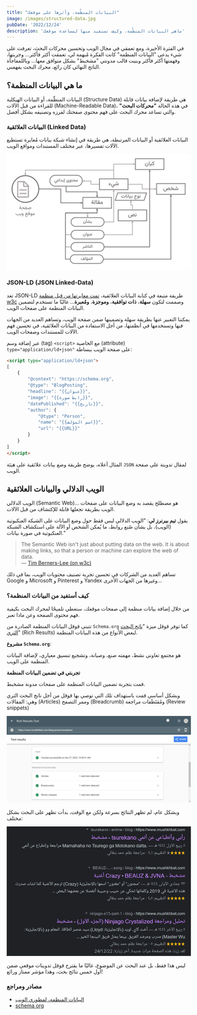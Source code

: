 ```yaml
---
title: "البيانات المنظّمة، وأثرها على موقعك"
image: /images/structured-data.jpg
pubDate: '2022/12/24'
description: 'ماهي البيانات المنظّمة، وكيف تستفيد منها لمساعدة موقعك'
---
```


في الفترة الأخيرة، ومع تعمقي في مجال الويب وتحسين محركات البحث، تعرفت على شيء يدعى
"البيانات المنظمة"
كانت الفكرة مُبهمة لي، تعمقت أكثر فأكثر... وجربتها، وفهمتها أكثر فأكثر
وبنيت قالب مدونتي "مشخبط" بشكل متوافق معها... وياللمفاجأة الناتج النهائي 
كان رائع، محرك البحث يفهمني.

## ما هي البيانات المنظمة؟
البيانات المنظّمة، أو البيانات الهيكلية (Structure Data) 
هي طريقة لإضافة بيانات قابلة
للقراءة من قبل الآلات (Machine-Readable Data)، في هذه الحالة 
**"محركات البحث"**
والتي تساعد محرك البحث على فهم محتوى صفحتك لفرزه وتصنيفه بشكل أفضل.

### البيانات العلائقية (Linked Data)
البيانات العلائقية أو البيانات المرتبطة، هي طريقة في إنشاء شبكة بيانات مُعايرة تستطيع الآلات تفسيرها، عبر مختلف المستندات ومواقع الويب.

![رسم بياني، لتمثيل بيانات علائقية لصفحة ويب تحوي على تدوينة](/images/ex_strucData.png)

### JSON-LD (JSON Linked-Data)
تعد JSON-LD طريقة متبعة في كتابة البيانات العلائقية، [تمت معايرتها من قبل منظمة w3c](https://www.w3.org/TR/json-ld11/)
وصممت لتكون 
**سهلة**، **ذات توافقية**، **وموجزة**، **ومُعبرة**... 
غالبًا ما تستخدم لتضمين البيانات المنظمة على صفحات الويب.

يمكننا التعبير عنها بطريقة سهلة وتضمينها ضمن صفحة الويب، 
وتساهم العديد من الجهات فيها وتستخدمها في أنظمتها، من أجل الاستفادة من البيانات العلائقية، في تحسين
فهم الآلات للمستندات وصفحات الويب.

عبر إضافة وسم (tag) `<script>` مع الخاصية (attribute) `type="application/ld+json"` 
على صفحة الويب ببساطة:

```html
<script type="application/ld+json">
[
    {
        "@context": "https://schema.org",
        "@type": "BlogPosting",
        "headline": "{{عنوان}}",
        "image": "{{رابط صورة}}",
        "datePublished": "{{تاريخ}}",
        "author": {
            "@type": "Person",
            "name": "{{اسم المؤلف}}",
            "url": "{{URL}}"
        }
    }
]
</script>
```

المثال أعلاه، يوضح طريقة وضع بيانات علائقية على هيئة 
`JSON` 
لمقال تدوينة على صفحة الويب.

## الويب الدلالي والبيانات العلائقية
الويب الدلالي (Semantic Web)... هو مصطلح يقصد به وضع البيانات على صفحات الويب
بطريقة تجعلها قابلة للإكتشاف من قبل الآلات.

يقول **تيم بيرنرز لي**: 
"الويب الدلالي ليس فقط حول وضع البيانات على الشبكة العنكبوتية (الويب)، بل بشأن صُنع روابط، ما يُمكن الشخص أو الآلة على استكشاف الشبكة العنكبوتية في صورة بيانات."

<div lang="en">

> The Semantic Web isn't just about putting data on the web. It is about making links, so that a person or machine can explore the web of data.  
> — [Tim Berners-Lee (on w3c)](https://www.w3.org/DesignIssues/LinkedData.html)

</div>

تساهم العديد من الشركات في تحسين تجربة تصنيف محتويات الويب، بما في ذلك Google و Microsoft و Pinterest و Yandex وغيرها من الجهات الأخرى...

### كيف أستفيد من البيانات المنظمة؟
من خلال إضافة بيانات منظمة إلى صفحات موقعك، ستعطي تلميحًا
لمحرك البحث بكيفية فهم محتوى الصفحة وعن ماذا تعبر.

تتبنى قوقل البيانات المنظمة الصادرة من `Schema.org`
كما توفر قوقل ميزة
"[ناتج البحث الثري](https://developers.google.com/search/docs/appearance/structured-data/search-gallery)"
(Rich Results)
لبعض الأنواع من هذه البيانات المنظمة.

**مشروع `Schema.org`**:

هو مجتمع تعاوني نشط، مهمته صنع، وصيانة، وتشجيع تنسيق معياري، لإضافة البيانات
المنظمة على الويب.

**تجربتي في تضمين البيانات المنظمة**

قمت بتجربة تضمين البيانات المنظمة على صفحات مدونة مشخبط.

وبشكل أساسي قمت باستهداف تلك التي توصي بها قوقل من أجل
ناتج البحث الثري وهي: 
المقالات (Articles)
وممر التصفح (Breadcrumb)
ومُقتَطَفات مراجعة (Review snippets)

![اختبار ناتج البحث الثري، على إحدى صفحات مشخبط](/images/rich-results-test.jpg)

وبشكل عام، لم تظهر النتائج بسرعة ولكن مع الوقت، بدأت تظهر على البحث بشكل مختلف:

![بعض نواتج البحث الثري لموقع مشخبط على قوقل](/images/rich-results.jpg)

ليس هذا فقط، بل عند البحث عن الموضوع، غالبًا ما يقترح قوقل تدوينات موقعي ضمن
أول خمس نتائج بحث، وهذا مؤشر ممتاز ورائع!

### مصادر ومراجع

* [البيانات المنظمة، لمطوري الويب](https://youtu.be/hUHjeDylhE8)
* [schema org](https://schema.org/)